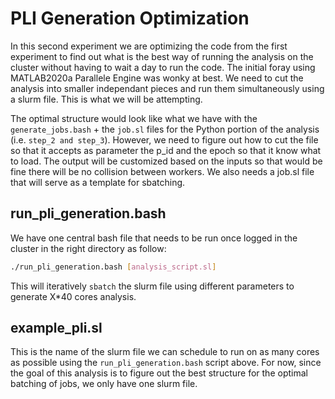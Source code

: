 # PLI Generation Optimization
In this second experiment we are optimizing the code from the first experiment to find out what is the best way of running the analysis on the cluster without having to wait a day to run the code. The initial foray using MATLAB2020a Parallele Engine was wonky at best. We need to cut the analysis into smaller independant pieces and run them simultaneously using a slurm file. This is what we will  be attempting.

The optimal structure would look like what we have with the `generate_jobs.bash` + the `job.sl` files for the Python portion of the analysis (i.e. `step_2 and step_3`). However, we need to figure out how to cut the file so that it accepts as parameter the p_id and the epoch so that it know what to load. The output will be customized based on the inputs so that would be fine there will be no collision between workers. We also needs a job.sl file that will serve as a template for sbatching.

## run_pli_generation.bash
We have one central bash file that needs to be run once logged in the cluster in the right directory as follow:
```bash
./run_pli_generation.bash [analysis_script.sl]
```

This will iteratively `sbatch` the slurm file using different parameters to generate X*40 cores analysis.

## example_pli.sl
This is the name of the slurm file we can schedule to run on as many cores as possible using the `run_pli_generation.bash` script above.
For now, since the goal of this analysis is to figure out the best structure for the optimal batching of jobs, we only have one slurm file. 

